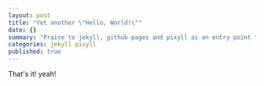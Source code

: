 ```yaml
---
layout: post
title: "Yet another \"Hello, World!\""
date: {}
summary: "Praise to jekyll, github pages and pixyll as an entry point to blogging"
categories: jekyll pixyll
published: true
---
```




That's it! yeah!

